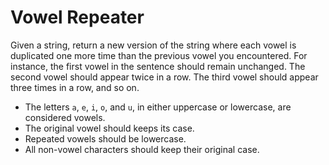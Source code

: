 # Vowel Repeater

Given a string, return a new version of the string where each vowel is duplicated one more time than the previous vowel you encountered. For instance, the first vowel in the sentence should remain unchanged. The second vowel should appear twice in a row. The third vowel should appear three times in a row, and so on.

-   The letters `a`, `e`, `i`, `o`, and `u`, in either uppercase or lowercase, are considered vowels.
-   The original vowel should keeps its case.
-   Repeated vowels should be lowercase.
-   All non-vowel characters should keep their original case.